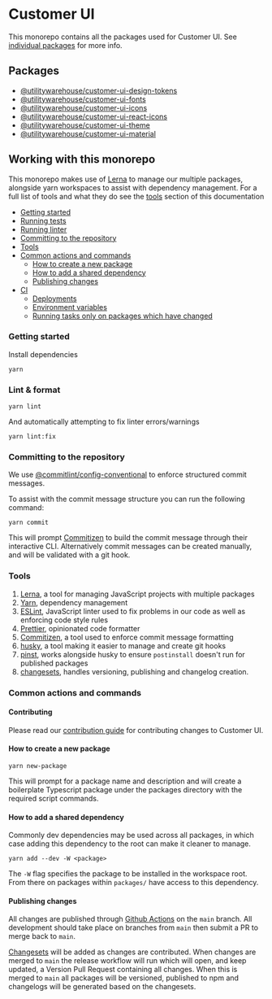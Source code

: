 # Customer UI

This monorepo contains all the packages used for Customer UI. See [individual packages](#packages) for more info.

## Packages

- [@utilitywarehouse/customer-ui-design-tokens](packages/design-tokens)
- [@utilitywarehouse/customer-ui-fonts](packages/fonts)
- [@utilitywarehouse/customer-ui-icons](packages/icons)
- [@utilitywarehouse/customer-ui-react-icons](packages/react-icons)
- [@utilitywarehouse/customer-ui-theme](packages/theme)
- [@utilitywarehouse/customer-ui-material](packages/material)

## Working with this monorepo

This monorepo makes use of [Lerna](https://lerna.js.org/) to manage our multiple
packages, alongside yarn workspaces to assist with dependency management. For a
full list of tools and what they do see the [tools](#tools) section of this
documentation

- [Getting started](#getting-started)
- [Running tests](#running-tests)
- [Running linter](#running-linter)
- [Committing to the repository](#committing-to-the-repository)
- [Tools](#tools)
- [Common actions and commands](#common-actions-and-commands)
  - [How to create a new package](#how-to-create-a-new-package)
  - [How to add a shared dependency](#how-to-add-a-shared-dependency)
  - [Publishing changes](#publishing-changes)
- [CI](#ci)
  - [Deployments](#deployments)
  - [Environment variables](#environment-variables)
  - [Running tasks only on packages which have changed](#running-tasks-only-on-packages-which-have-changed)

### Getting started

Install dependencies

```console
yarn
```

### Lint & format

```console
yarn lint
```

And automatically attempting to fix linter errors/warnings

```console
yarn lint:fix
```

### Committing to the repository

We use
[@commitlint/config-conventional](https://www.npmjs.com/package/@commitlint/config-conventional)
to enforce structured commit messages.

To assist with the commit message structure you can run the following command:

```console
yarn commit
```

This will prompt [Commitizen](https://www.npmjs.com/package/commitizen) to build
the commit message through their interactive CLI. Alternatively commit messages
can be created manually, and will be validated with a git hook.

### Tools

1. [Lerna](https://lerna.js.org/), a tool for managing JavaScript projects with multiple packages
1. [Yarn](https://yarnpkg.com/), dependency management
1. [ESLint](https://eslint.org/), JavaScript linter used to fix problems in our code as well as enforcing code style rules
1. [Prettier](https://prettier.io/), opinionated code formatter
1. [Commitizen](https://www.npmjs.com/package/commitizen), a tool used to enforce commit message formatting
1. [husky](https://typicode.github.io/husky/#/), a tool making it easier to manage and create git hooks
1. [pinst](https://github.com/typicode/pinst), works alongside husky to ensure `postinstall` doesn't run for published packages
1. [changesets](https://github.com/changesets/changesets), handles versioning, publishing and changelog creation.

### Common actions and commands

#### Contributing

Please read our [contribution guide](CONTRIBUTING.md) for contributing changes
to Customer UI.

#### How to create a new package

```shell
yarn new-package
```

This will prompt for a package name and description and will create a
boilerplate Typescript package under the packages directory with the required
script commands.

#### How to add a shared dependency

Commonly dev dependencies may be used across all packages, in which case adding
this dependency to the root can make it cleaner to manage.

```shell
yarn add --dev -W <package>
```

The `-W` flag specifies the package to be installed in the workspace root. From
there on packages within `packages/` have access to this dependency.

#### Publishing changes

All changes are published through [Github Actions](https://github.com/features/actions) on the
`main` branch. All development should take place on branches from `main` then
submit a PR to merge back to `main`.

[Changesets](https://github.com/changesets/changesets/blob/main/docs/adding-a-changeset.md)
will be added as changes are contributed. When changes are merged to `main` the
release workflow will run which will open, and keep updated, a Version Pull
Request containing all changes. When this is merged to `main` all packages will
be versioned, published to npm and changelogs will be generated based on the
changesets.

